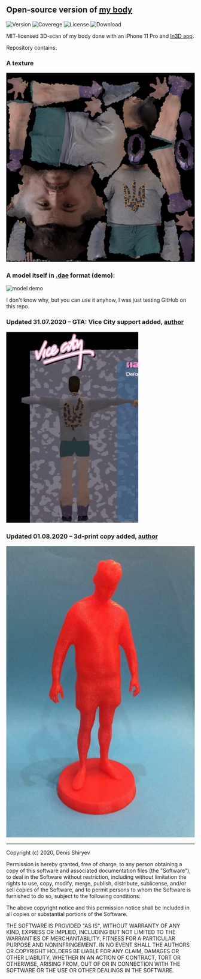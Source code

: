 ## Open-source version of [my body](https://www.facebook.com/Denis.Sergeevitch/)
![Version](https://img.shields.io/badge/Denis-v1.01-blue) ![Coverege](https://img.shields.io/badge/coverage-86%25-yellowgreen) ![License](https://img.shields.io/badge/license-MIT-green) ![Download](https://img.shields.io/badge/downloads-857k-brightgreen)

MIT-licensed 3D-scan of my body done with an iPhone 11 Pro and [In3D app](https://apps.apple.com/us/app/in3d-3d-body-scanning/id1467153183).

Repository contains: 

### A texture

![my texture](https://github.com/DenisSergeevitch/My-3d-copy/blob/master/model.jpg?raw=true)

### A model itself in [.dae](https://github.com/DenisSergeevitch/My-3d-copy/blob/master/model.dae) format (demo):

![model demo](https://github.com/DenisSergeevitch/My-3d-copy/blob/master/demo.gif?raw=true)

I don't know why, but you can use it anyhow, I was just testing GitHub on this repo.

### Updated 31.07.2020 – GTA: Vice City support added, [author](https://dtf.ru/u/73649-aleksey-pomyalov/180706-tommi-versetti-a-mozhet-luchshe-denis-shiryaev)

![GTA Vice City](https://github.com/DenisSergeevitch/My-3d-copy/blob/master/gta-vice-city/demo.gif?raw=true)

### Updated 01.08.2020 – 3d-print copy added, [author](https://tjournal.ru/flood/193427-denis-shiryaev-otkryl-dostup-k-svoemu-telu-pod-licenziey-mit)

![3D printed](https://github.com/DenisSergeevitch/My-3d-copy/blob/master/3d-print/demo.jpg?raw=true)

________
Copyright (c) 2020, Denis Shiryev

Permission is hereby granted, free of charge, to any person obtaining a copy
of this software and associated documentation files (the "Software"), to deal
in the Software without restriction, including without limitation the rights
to use, copy, modify, merge, publish, distribute, sublicense, and/or sell
copies of the Software, and to permit persons to whom the Software is
furnished to do so, subject to the following conditions:

The above copyright notice and this permission notice shall be included in all
copies or substantial portions of the Software.

THE SOFTWARE IS PROVIDED "AS IS", WITHOUT WARRANTY OF ANY KIND, EXPRESS OR
IMPLIED, INCLUDING BUT NOT LIMITED TO THE WARRANTIES OF MERCHANTABILITY,
FITNESS FOR A PARTICULAR PURPOSE AND NONINFRINGEMENT. IN NO EVENT SHALL THE
AUTHORS OR COPYRIGHT HOLDERS BE LIABLE FOR ANY CLAIM, DAMAGES OR OTHER
LIABILITY, WHETHER IN AN ACTION OF CONTRACT, TORT OR OTHERWISE, ARISING FROM,
OUT OF OR IN CONNECTION WITH THE SOFTWARE OR THE USE OR OTHER DEALINGS IN THE
SOFTWARE.